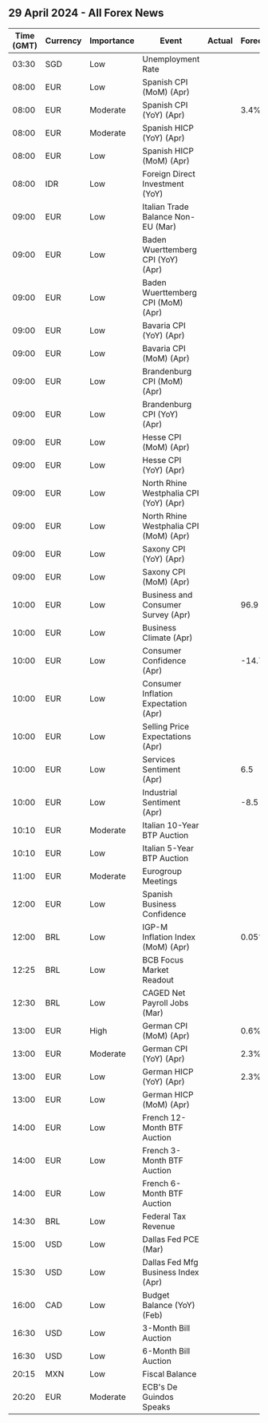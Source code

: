 ## 29 April 2024 - All Forex News

| Time (GMT) | Currency | Importance | Event | Actual | Forecast | Previous |
|------|----------|------------|-------|--------|----------|----------|
| 03:30 | SGD | Low | Unemployment Rate |  |  | 2.0% |
| 08:00 | EUR | Low | Spanish CPI (MoM) (Apr) |  |  | 0.8% |
| 08:00 | EUR | Moderate | Spanish CPI (YoY) (Apr) |  | 3.4% | 3.2% |
| 08:00 | EUR | Moderate | Spanish HICP (YoY) (Apr) |  |  | 3.3% |
| 08:00 | EUR | Low | Spanish HICP (MoM) (Apr) |  |  | 1.4% |
| 08:00 | IDR | Low | Foreign Direct Investment (YoY) |  |  | 5.30% |
| 09:00 | EUR | Low | Italian Trade Balance Non-EU (Mar) |  |  | 6.74B |
| 09:00 | EUR | Low | Baden Wuerttemberg CPI (YoY) (Apr) |  |  | 2.3% |
| 09:00 | EUR | Low | Baden Wuerttemberg CPI (MoM) (Apr) |  |  | 0.5% |
| 09:00 | EUR | Low | Bavaria CPI (YoY) (Apr) |  |  | 2.3% |
| 09:00 | EUR | Low | Bavaria CPI (MoM) (Apr) |  |  | 0.4% |
| 09:00 | EUR | Low | Brandenburg CPI (MoM) (Apr) |  |  | 0.4% |
| 09:00 | EUR | Low | Brandenburg CPI (YoY) (Apr) |  |  | 2.8% |
| 09:00 | EUR | Low | Hesse CPI (MoM) (Apr) |  |  | 0.3% |
| 09:00 | EUR | Low | Hesse CPI (YoY) (Apr) |  |  | 1.6% |
| 09:00 | EUR | Low | North Rhine Westphalia CPI (YoY) (Apr) |  |  | 2.3% |
| 09:00 | EUR | Low | North Rhine Westphalia CPI (MoM) (Apr) |  |  | 0.5% |
| 09:00 | EUR | Low | Saxony CPI (YoY) (Apr) |  |  | 2.5% |
| 09:00 | EUR | Low | Saxony CPI (MoM) (Apr) |  |  | 0.4% |
| 10:00 | EUR | Low | Business and Consumer Survey (Apr) |  | 96.9 | 96.3 |
| 10:00 | EUR | Low | Business Climate (Apr) |  |  | -0.30 |
| 10:00 | EUR | Low | Consumer Confidence (Apr) |  | -14.7 | -14.7 |
| 10:00 | EUR | Low | Consumer Inflation Expectation (Apr) |  |  | 12.3 |
| 10:00 | EUR | Low | Selling Price Expectations (Apr) |  |  | 5.6 |
| 10:00 | EUR | Low | Services Sentiment (Apr) |  | 6.5 | 6.3 |
| 10:00 | EUR | Low | Industrial Sentiment (Apr) |  | -8.5 | -8.8 |
| 10:10 | EUR | Moderate | Italian 10-Year BTP Auction |  |  | 3.67% |
| 10:10 | EUR | Low | Italian 5-Year BTP Auction |  |  | 3.21% |
| 11:00 | EUR | Moderate | Eurogroup Meetings |  |  |  |
| 12:00 | EUR | Low | Spanish Business Confidence |  |  | -5.4 |
| 12:00 | BRL | Low | IGP-M Inflation Index (MoM) (Apr) |  | 0.05% | -0.47% |
| 12:25 | BRL | Low | BCB Focus Market Readout |  |  |  |
| 12:30 | BRL | Low | CAGED Net Payroll Jobs (Mar) |  |  | 306.11K |
| 13:00 | EUR | High | German CPI (MoM) (Apr) |  | 0.6% | 0.4% |
| 13:00 | EUR | Moderate | German CPI (YoY) (Apr) |  | 2.3% | 2.2% |
| 13:00 | EUR | Low | German HICP (YoY) (Apr) |  | 2.3% | 2.3% |
| 13:00 | EUR | Low | German HICP (MoM) (Apr) |  |  | 0.6% |
| 14:00 | EUR | Low | French 12-Month BTF Auction |  |  | 3.474% |
| 14:00 | EUR | Low | French 3-Month BTF Auction |  |  | 3.825% |
| 14:00 | EUR | Low | French 6-Month BTF Auction |  |  | 3.710% |
| 14:30 | BRL | Low | Federal Tax Revenue |  |  | 186.50B |
| 15:00 | USD | Low | Dallas Fed PCE (Mar) |  |  | 3.40% |
| 15:30 | USD | Low | Dallas Fed Mfg Business Index (Apr) |  |  | -14.4 |
| 16:00 | CAD | Low | Budget Balance (YoY) (Feb) |  |  | -25.70B |
| 16:30 | USD | Low | 3-Month Bill Auction |  |  | 5.255% |
| 16:30 | USD | Low | 6-Month Bill Auction |  |  | 5.160% |
| 20:15 | MXN | Low | Fiscal Balance |  |  | -263.06B |
| 20:20 | EUR | Moderate | ECB's De Guindos Speaks |  |  |  |
